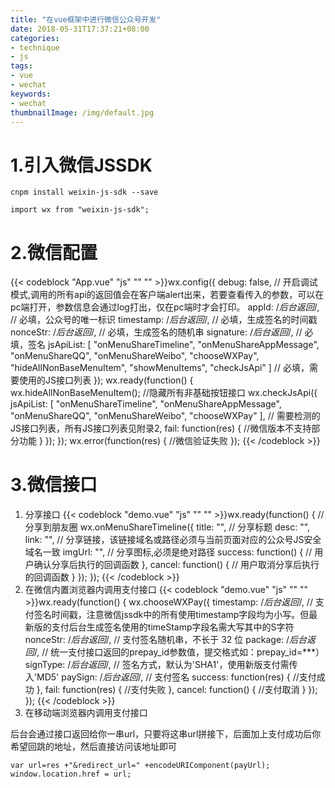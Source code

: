 ```yaml
---
title: "在vue框架中进行微信公众号开发"
date: 2018-05-31T17:37:21+08:00
categories:
- technique
- js
tags:
- vue
- wechat
keywords:
- wechat
thumbnailImage: /img/default.jpg
---
```


<!--more-->

<!-- toc -->

# 1.引入微信JSSDK
    cnpm install weixin-js-sdk --save

    import wx from "weixin-js-sdk";
# 2.微信配置
{{< codeblock "App.vue" "js" "" "" >}}wx.config({
    debug: false, // 开启调试模式,调用的所有api的返回值会在客户端alert出来，若要查看传入的参数，可以在pc端打开，参数信息会通过log打出，仅在pc端时才会打印。
    appId: /*后台返回*/, // 必填，公众号的唯一标识
    timestamp: /*后台返回*/, // 必填，生成签名的时间戳
    nonceStr: /*后台返回*/, // 必填，生成签名的随机串
    signature: /*后台返回*/, // 必填，签名
    jsApiList: [
        "onMenuShareTimeline",
        "onMenuShareAppMessage",
        "onMenuShareQQ",
        "onMenuShareWeibo",
        "chooseWXPay",
        "hideAllNonBaseMenuItem",
        "showMenuItems",
        "checkJsApi"
    ] // 必填，需要使用的JS接口列表
});
wx.ready(function() {
    wx.hideAllNonBaseMenuItem(); //隐藏所有非基础按钮接口
    wx.checkJsApi({
        jsApiList: [
        "onMenuShareTimeline",
        "onMenuShareAppMessage",
        "onMenuShareQQ",
        "onMenuShareWeibo",
        "chooseWXPay"
        ], // 需要检测的JS接口列表，所有JS接口列表见附录2,
        fail: function(res) {
            //微信版本不支持部分功能
        }
    });
});
wx.error(function(res) {
    //微信验证失败
});
{{< /codeblock >}}
# 3.微信接口
1. 分享接口
{{< codeblock "demo.vue" "js" "" "" >}}wx.ready(function() {
    //分享到朋友圈
    wx.onMenuShareTimeline({
        title: "", // 分享标题
        desc: "",
        link: "", // 分享链接，该链接域名或路径必须与当前页面对应的公众号JS安全域名一致
        imgUrl: "", // 分享图标,必须是绝对路径
        success: function() {
            // 用户确认分享后执行的回调函数
        },
        cancel: function() {
            // 用户取消分享后执行的回调函数
        }
    });
});
{{< /codeblock >}}
2. 在微信内置浏览器内调用支付接口
{{< codeblock "demo.vue" "js" "" "" >}}wx.ready(function() {
    wx.chooseWXPay({
        timestamp: /*后台返回*/, // 支付签名时间戳，注意微信jssdk中的所有使用timestamp字段均为小写。但最新版的支付后台生成签名使用的timeStamp字段名需大写其中的S字符
        nonceStr: /*后台返回*/, // 支付签名随机串，不长于 32 位
        package: /*后台返回*/, // 统一支付接口返回的prepay_id参数值，提交格式如：prepay_id=\*\*\*）
        signType: /*后台返回*/, // 签名方式，默认为'SHA1'，使用新版支付需传入'MD5'
        paySign: /*后台返回*/, // 支付签名
        success: function(res) {
        //支付成功
        },
        fail: function(res) {
        //支付失败
        },
        cancel: function() {
        //支付取消
        }
    });
});
{{< /codeblock >}}
3. 在移动端浏览器内调用支付接口  

  后台会通过接口返回给你一串url，只要将这串url拼接下，后面加上支付成功后你希望回跳的地址，然后直接访问该地址即可  

    var url=res +"&redirect_url=" +encodeURIComponent(payUrl);
    window.location.href = url;
    